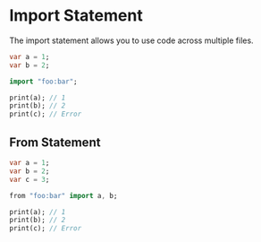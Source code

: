 # Import Statement

The import statement allows you to use code across multiple files.

```dart title="foo:bar"
var a = 1;
var b = 2;
```

```dart title="foo:load"
import "foo:bar";

print(a); // 1
print(b); // 2
print(c); // Error
```

## From Statement

```dart title="foo:bar"
var a = 1;
var b = 2;
var c = 3;
```

```dart title="foo:load"
from "foo:bar" import a, b;

print(a); // 1
print(b); // 2
print(c); // Error
```